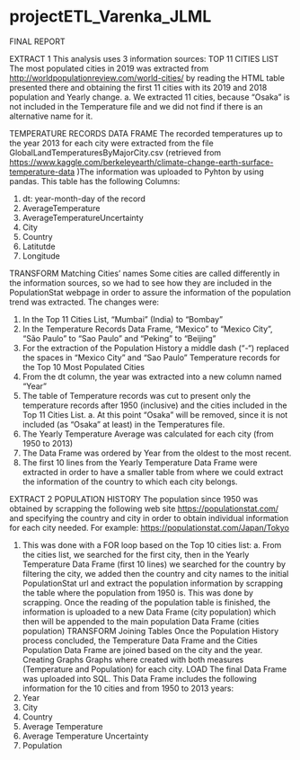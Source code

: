 # projectETL_Varenka_JLML

FINAL REPORT 

EXTRACT 1
This analysis uses 3 information sources:
TOP 11 CITIES LIST
The most populated cities in 2019 was extracted from http://worldpopulationreview.com/world-cities/ by reading the HTML table presented there and obtaining the first 11 cities with its 2019 and 2018 population and Yearly change.
a.	We extracted 11 cities, because “Osaka” is not included in the Temperature file and we did not find if there is an alternative name for it.

TEMPERATURE RECORDS DATA FRAME
The recorded temperatures up to the year 2013 for each city were extracted from the file GlobalLandTemperaturesByMajorCity.csv (retrieved from https://www.kaggle.com/berkeleyearth/climate-change-earth-surface-temperature-data )The information was uploaded to Pyhton by using pandas. This table has the following Columns:
1.	dt: year-month-day of the record
2.	AverageTemperature
3.	AverageTemperatureUncertainty
4.	City
5.	Country
6.	Latitutde
7.	Longitude

TRANSFORM
Matching Cities’ names
Some cities are called differently in the information sources, so we had to see how they are included in the PopulationStat webpage in order to assure the information of the population trend was extracted. The changes were:
1.	In the Top 11 Cities List, “Mumbai” (India) to “Bombay”
2.	In the Temperature Records Data Frame, “Mexico” to “Mexico City”, “São Paulo” to “Sao Paulo” and “Peking” to “Beijing”
3.	For the extraction of the Population History a middle dash (“-“) replaced the spaces in “Mexico City” and “Sao Paulo”
Temperature records for the Top 10 Most Populated Cities
1.	From the dt column, the year was extracted into a new column named “Year”
2.	The table of Temperature records was cut to present only the temperature records after 1950 (inclusive) and the cities included in the Top 11 Cities List.
a.	At this point “Osaka” will be removed, since it is not included (as “Osaka” at least) in the Temperatures file.
3.	The Yearly Temperature Average was calculated for each city (from 1950 to 2013)
4.	The Data Frame was ordered by Year from the oldest to the most recent.
5.	The first 10 lines from the Yearly Temperature Data Frame were extracted in order to have a smaller table from where we could extract the information of the country to which each city belongs.

EXTRACT 2
POPULATION HISTORY 
The population since 1950 was obtained by scrapping the following web site https://populationstat.com/ and specifying the country and city in order to obtain individual information for each city needed. For example: https://populationstat.com/Japan/Tokyo
1.	This was done with a FOR loop based on the Top 10 cities list:
a.	From the cities list, we searched for the first city, then in the Yearly Temperature Data Frame (first 10 lines) we searched for the country by filtering the city, we added then the country and city names to the initial PopulationStat url and extract the population information by scrapping the table where the population from 1950 is. This was done by scrapping. Once the reading of the population table is finished, the information is uploaded to a new Data Frame (city population) which then will be appended to the main population Data Frame (cities population)
TRANSFORM
Joining Tables
Once the Population History process concluded, the Temperature Data Frame and the Cities Population Data Frame are joined based on the city and the year.
Creating Graphs
Graphs where created with both measures (Temperature and Population) for each city.
LOAD
The final Data Frame was uploaded into SQL. This Data Frame includes the following information for the 10 cities and from 1950 to 2013 years:
1.	Year
2.	City
3.	Country
4.	Average Temperature
5.	Average Temperature Uncertainty
6.	Population
